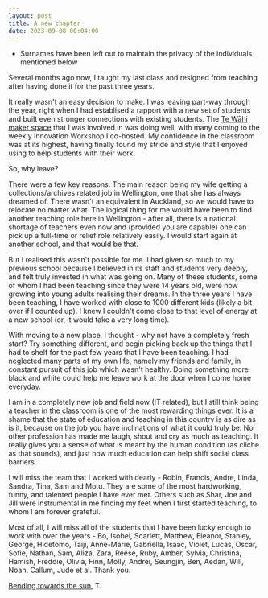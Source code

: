 ```yaml
---
layout: post
title: A new chapter
date: 2023-09-08 00:04:00
---
```


* Surnames have been left out to maintain the privacy of the individuals mentioned below

Several months ago now, I taught my last class and resigned from teaching after having done it for the past three years.

It really wasn't an easy decision to make. I was leaving part-way through the year, right when I had establised a rapport with a new set of students and built even stronger connections with existing students. The [Te Wāhi maker space](https://tewahi.com) that I was involved in was doing well, with many coming to the weekly Innovation Workshop I co-hosted. My confidence in the classroom was at its highest, having finally found my stride and style that I enjoyed using to help students with their work.

So, why leave?

There were a few key reasons. The main reason being my wife getting a collections/archives related job in Wellington, one that she has always dreamed of. There wasn't an equivalent in Auckland, so we would have to relocate no matter what. The logical thing for me would have been to find another teaching role here in Wellington - after all, there is a national shortage of teachers even now and (provided you are capable) one can pick up a full-time or relief role relatively easily. I would start again at another school, and that would be that.

But I realised this wasn't possible for me. I had given so much to my previous school because I believed in its staff and students very deeply, and felt truly invested in what was going on. Many of these students, some of whom I had been teaching since they were 14 years old, were now growing into young adults realising their dreams. In the three years I have been teaching, I have worked with close to 1000 different kids (likely a bit over if I counted up). I knew I couldn't come close to that level of energy at a new school (or, it would take a very long time). 

With moving to a new place, I thought - why not have a completely fresh start? Try something different, and begin picking back up the things that I had to shelf for the past few years that I have been teaching. I had neglected many parts of my own life, namely my friends and family, in constant pursuit of this job which wasn't healthy. Doing something more black and white could help me leave work at the door when I come home everyday.  

I am in a completely new job and field now (IT related), but I still think being a teacher in the classroom is one of the most rewarding things ever. It is a shame that the state of education and teaching in this country is as dire as is it, because on the job you have inclinations of what it could truly be. No other profession has made me laugh, shout and cry as much as teaching. It really gives you a sense of what is meant by the human condition (as cliche as that sounds), and just how much education can help shift social class barriers.

I will miss the team that I worked with dearly - Robin, Francis, Andre, Linda, Sandra, Tina, Sam and Motu. They are some of the most hardworking, funny, and talented people I have ever met. Others such as Shar, Joe and Jill were instrumental in me finding my feet when I first started teaching, to whom I am forever grateful. 

Most of all, I will miss all of the students that I have been lucky enough to work with over the years - Bo, Isobel, Scarlett, Matthew, Eleanor, Stanley, George, Hidetomo, Taiji, Anne-Marie, Gabriella, Isaac, Violet, Lucas, Oscar, Sofie, Nathan, Sam, Aliza, Zara, Reese, Ruby, Amber, Sylvia, Christina, Hamish, Freddie, Olivia, Finn, Molly, Andrei, Seungjin, Ben, Aedan, Will, Noah, Callum, Jude et al. Thank you.

[Bending towards the sun](https://www.are.na/block/23104563),
T. 